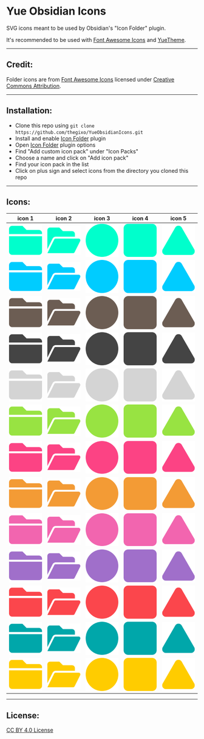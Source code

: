 # Yue Obsidian Icons

SVG icons meant to be used by Obsidian's "Icon Folder" plugin.

It's recommended to be used with [Font Awesome Icons](https://github.com/FortAwesome/Font-Awesome) and [YueTheme](https://github.com/thegixo/YueObsidian).

---

## Credit:
Folder icons are from [Font Awesome Icons](https://github.com/FortAwesome/Font-Awesome) licensed under [Creative Commons Attribution](http://creativecommons.org/licenses/by/4.0/).

---

## Installation:
- Clone this repo using `git clone https://github.com/thegixo/YueObsidianIcons.git`
- Install and enable [Icon Folder](https://github.com/FlorianWoelki/obsidian-icon-folder) plugin
- Open [Icon Folder](https://github.com/FlorianWoelki/obsidian-icon-folder) plugin options
- Find "Add custom icon pack" under "Icon Packs"
- Choose a name and click on "Add icon pack"
- Find your icon pack in the list
- Click on plus sign and select icons from the directory you cloned this repo

---

## Icons:

| icon 1                  | icon 2                      | icon 3                  | icon 4                  | icon 5                    |
|-------------------------|-----------------------------|-------------------------|-------------------------|---------------------------|
| ![](icons/FolderAqua.svg)     | ![](icons/FolderOpenAqua.svg)     | ![](icons/CircleAqua.svg)     | ![](icons/SquareAqua.svg)     | ![](icons/TriangleAqua.svg)     |
| ![](icons/FolderBlue.svg)     | ![](icons/FolderOpenBlue.svg)     | ![](icons/CircleBlue.svg)     | ![](icons/SquareBlue.svg)     | ![](icons/TriangleBlue.svg)     |
| ![](icons/FolderBrown.svg)    | ![](icons/FolderOpenBrown.svg)    | ![](icons/CircleBrown.svg)    | ![](icons/SquareBrown.svg)    | ![](icons/TriangleBrown.svg)    |
| ![](icons/FolderDarkGray.svg) | ![](icons/FolderOpenDarkGray.svg) | ![](icons/CircleDarkGray.svg) | ![](icons/SquareDarkGray.svg) | ![](icons/TriangleDarkGray.svg) |
| ![](icons/FolderGray.svg)     | ![](icons/FolderOpenGray.svg)     | ![](icons/CircleGray.svg)     | ![](icons/SquareGray.svg)     | ![](icons/TriangleGray.svg)     |
| ![](icons/FolderGreen.svg)    | ![](icons/FolderOpenGreen.svg)    | ![](icons/CircleGreen.svg)    | ![](icons/SquareGreen.svg)    | ![](icons/TriangleGreen.svg)    |
| ![](icons/FolderMagenta.svg)  | ![](icons/FolderOpenMagenta.svg)  | ![](icons/CircleMagenta.svg)  | ![](icons/SquareMagenta.svg)  | ![](icons/TriangleMagenta.svg)  |
| ![](icons/FolderOrange.svg)   | ![](icons/FolderOpenOrange.svg)   | ![](icons/CircleOrange.svg)   | ![](icons/SquareOrange.svg)   | ![](icons/TriangleOrange.svg)   |
| ![](icons/FolderPink.svg)     | ![](icons/FolderOpenPink.svg)     | ![](icons/CirclePink.svg)     | ![](icons/SquarePink.svg)     | ![](icons/TrianglePink.svg)     |
| ![](icons/FolderPurple.svg)   | ![](icons/FolderOpenPurple.svg)   | ![](icons/CirclePurple.svg)   | ![](icons/SquarePurple.svg)   | ![](icons/TrianglePurple.svg)   |
| ![](icons/FolderRed.svg)      | ![](icons/FolderOpenRed.svg)      | ![](icons/CircleRed.svg)      | ![](icons/SquareRed.svg)      | ![](icons/TriangleRed.svg)      |
| ![](icons/FolderTeal.svg)     | ![](icons/FolderOpenTeal.svg)     | ![](icons/CircleTeal.svg)     | ![](icons/SquareTeal.svg)     | ![](icons/TriangleTeal.svg)     |
| ![](icons/FolderYellow.svg)   | ![](icons/FolderOpenYellow.svg)   | ![](icons/CircleYellow.svg)   | ![](icons/SquareYellow.svg)   | ![](icons/TriangleYellow.svg)   |

---

## License:

[CC BY 4.0 License](https://creativecommons.org/licenses/by/4.0/)